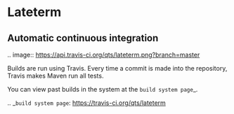 # Lateterm 

## Automatic continuous integration

.. image:: https://api.travis-ci.org/qts/lateterm.png?branch=master

Builds are run using Travis.  Every time a commit is made into the repository,
Travis makes Maven run all tests.

You can view past builds in the system at the `build system page`_.

.. _`build system page`: https://travis-ci.org/qts/lateterm





